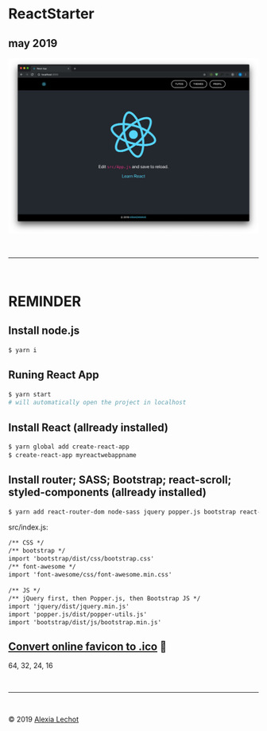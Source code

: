 # ReactStarter 
## may 2019

![Preview](./preview.png)

<br><hr><br>



# REMINDER

## Install node.js
```sh
$ yarn i 
```

## Runing React App
```sh
$ yarn start 
# will automatically open the project in localhost
```

## Install React (allready installed)
```sh
$ yarn global add create-react-app
$ create-react-app myreactwebappname
```

## Install router; SASS; Bootstrap; react-scroll; styled-components (allready installed)
```sh
$ yarn add react-router-dom node-sass jquery popper.js bootstrap react-scroll styled-components font-awesome
```

src/index.js:
```ES6
/** CSS */
/** bootstrap */
import 'bootstrap/dist/css/bootstrap.css'
/** font-awesome */
import 'font-awesome/css/font-awesome.min.css'

/** JS */
/** jQuery first, then Popper.js, then Bootstrap JS */
import 'jquery/dist/jquery.min.js'
import 'popper.js/dist/popper-utils.js'
import 'bootstrap/dist/js/bootstrap.min.js'
```

## [Convert online favicon to .ico](https://redketchup.io/icon-converter) 🥫
64, 32, 24, 16


<br><hr><br>

&copy; 2019 [Alexia Lechot](https://uxmilk.co)
